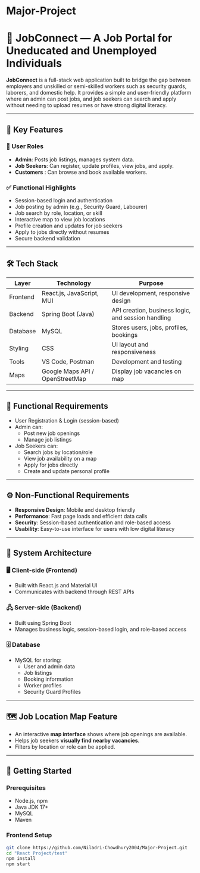 # Major-Project  
# 👷 JobConnect — A Job Portal for Uneducated and Unemployed Individuals

**JobConnect** is a full-stack web application built to bridge the gap between employers and unskilled or semi-skilled workers such as security guards, laborers, and domestic help. It provides a simple and user-friendly platform where an admin can post jobs, and job seekers can search and apply without needing to upload resumes or have strong digital literacy.

---

## 📌 Key Features

### 👤 User Roles
- **Admin**: Posts job listings, manages system data.
- **Job Seekers**: Can register, update profiles, view jobs, and apply.
- **Customers** : Can browse and book available workers.

### ✅ Functional Highlights
- Session-based login and authentication
- Job posting by admin (e.g., Security Guard, Labourer)
- Job search by role, location, or skill
- Interactive map to view job locations
- Profile creation and updates for job seekers
- Apply to jobs directly without resumes
- Secure backend validation

---

## 🛠️ Tech Stack

| Layer         | Technology                     | Purpose                                           |
|---------------|-------------------------------|---------------------------------------------------|
| Frontend      | React.js, JavaScript, MUI      | UI development, responsive design                 |
| Backend       | Spring Boot (Java)             | API creation, business logic, and session handling|
| Database      | MySQL                          | Stores users, jobs, profiles, bookings            |
| Styling       | CSS                            | UI layout and responsiveness                      |
| Tools         | VS Code, Postman               | Development and testing                           |
| Maps          | Google Maps API / OpenStreetMap  | Display job vacancies on map         |

---

## 🧪 Functional Requirements

- User Registration & Login (session-based)
- Admin can:
  - Post new job openings
  - Manage job listings
- Job Seekers can:
  - Search jobs by location/role
  - View job availability on a map
  - Apply for jobs directly
  - Create and update personal profile

---

## ⚙️ Non-Functional Requirements

- **Responsive Design**: Mobile and desktop friendly
- **Performance**: Fast page loads and efficient data calls
- **Security**: Session-based authentication and role-based access
- **Usability**: Easy-to-use interface for users with low digital literacy


---

## 🧱 System Architecture

### 🖥️ Client-side (Frontend)
- Built with React.js and Material UI
- Communicates with backend through REST APIs

### 🖧 Server-side (Backend)
- Built using Spring Boot
- Manages business logic, session-based login, and role-based access

### 🗄️ Database
- MySQL for storing:
  - User and admin data
  - Job listings
  - Booking information
  - Worker profiles
  - Security Guard Profiles

---

## 🗺️ Job Location Map Feature

- An interactive **map interface** shows where job openings are available.
- Helps job seekers **visually find nearby vacancies**.
- Filters by location or role can be applied.

---

## 🚀 Getting Started

### Prerequisites
- Node.js, npm
- Java JDK 17+
- MySQL
- Maven

### Frontend Setup

```bash
git clone https://github.com/Niladri-Chowdhury2004/Major-Project.git
cd "React Project/test"
npm install
npm start
